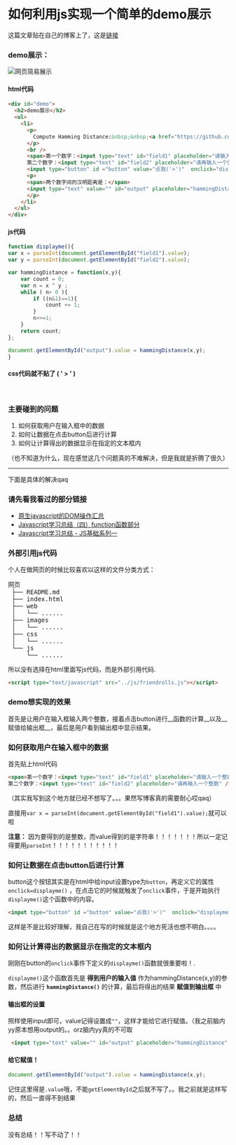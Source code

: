 如何利用js实现一个简单的demo展示
===

这篇文章贴在自己的博客上了，这是[链接](http://petnakanojo.com/2017/02/06/%E5%A6%82%E4%BD%95%E5%88%A9%E7%94%A8js%E5%AE%9E%E7%8E%B0%E4%B8%80%E4%B8%AA%E7%AE%80%E5%8D%95%E7%9A%84demo%E5%B1%95%E7%A4%BA/)


### demo展示： ###
<img src="http://ojvrmnpos.bkt.clouddn.com/Screenshot_20170206_222936.png" title="网页简易展示">

#### html代码 ####
```html
<div id="demo">
  <h2>demo展示</h2>
  <ul>
    <li>
      <p>
        Compute Hamming Distance:&nbsp;&nbsp;<a href="https://github.com/podiumdesu/js/blob/master/leetcode/461HammingDistance.js" target="_abc">源代码</a>
      </p>
      <br />
      <span>第一个数字：<input type="text" id="field1" placeholder="请输入一个整数" />
      第二个数字：<input type="text" id="field2" placeholder="请再输入一个整数" /></span>
      <input type="button" id ="button" value="点我('>')"  onclick="displayme()"/>
      <p>
      <span>两个数字间的汉明距离是：</span>
      <input type="text" value="" id="output" placeholder="hammingDistance" />
      </p>
    </li>
  </ul>
</div>
```

#### js代码  ####
```js
function displayme(){
var x = parseInt(document.getElementById("field1").value);
var y = parseInt(document.getElementById("field2").value);

var hammingDistance = function(x,y){
    var count = 0;
    var n = x ^ y ;
    while ( n> 0 ){
        if ((n&1)==1){
            count += 1;
        }
        n>>=1;
    }
    return count;
};

document.getElementById("output").value = hammingDistance(x,y);
}
```

#### css代码就不贴了 ( ' > ' )  ####

<br>

### 主要碰到的问题  ###

1. 如何获取用户在输入框中的数据
2. 如何让数据在点击button后进行计算
3. 如何让计算得出的数据显示在指定的文本框内

（也不知道为什么，现在感觉这几个问题真的不难解决，但是我就是折腾了很久）

****

下面是具体的解决qaq
### 请先看我看过的部分链接 ###
* [原生javascript的DOM操作汇总](http://harttle.com/2015/10/01/javascript-dom-api.html)
* [Javascript学习总结（四）function函数部分](http://harttle.com/2015/10/01/javascript-dom-api.html)
* [Javascript学习总结 - JS基础系列一](https://segmentfault.com/a/1190000004062965)

### 外部引用js代码 ###

个人在做网页的时候比较喜欢以这样的文件分类方式：
<pre>
网页
 ├── README.md
 ├── index.html
 ├── web
 │   └── ......
 ├── images
 │   └── ......
 ├── css
 │   └── ......
 └── js
     └── ......
</pre>
所以没有选择在html里面写js代码，而是外部引用代码.

```html
<script type="text/javascript" src="../js/friendrolls.js"></script>
```

### demo想实现的效果 ###
首先是让用户在输入框输入两个整数，接着点击button进行__函数的计算__以及__赋值给输出框__，最后是用户看到输出框中显示结果。


### 如何获取用户在输入框中的数据  ###
首先贴上html代码
```html
<span>第一个数字：<input type="text" id="field1" placeholder="请输入一个整数" />
第二个数字：<input type="text" id="field2" placeholder="请再输入一个整数" /></span>
```
（其实我写到这个地方就已经不想写了。。。果然写博客真的需要耐心哎qaq）

直接用`var x = parseInt(document.getElementById("field1").value);`就可以啦

__注意：__ 因为要得到的是整数，而value得到的是字符串！！！！！！！所以一定记得要用`parseInt`！！！！！！！！！！！


### 如何让数据在点击button后进行计算 ###

button这个按钮其实是在html中给input设置type为`button`，再定义它的属性`onclick=displayme()` ，在点击它的时候就触发了`onclick`事件，于是开始执行`displayme()`这个函数中的内容。

```html
<input type="button" id ="button" value="点我('>')"  onclick="displayme()"/>
```

这样是不是比较好理解，我自己在写的时候就是这个地方死活也想不明白。。。。

### 如何让计算得出的数据显示在指定的文本框内 ###
刚刚在button的`onclick`事件下定义的`displayme()`函数就很重要啦！.

`displayme()`这个函数首先是 __得到用户的输入值__ 作为hammingDistance(x,y)的参数，然后进行 __`hammingDistance()`__ 的计算，最后将得出的结果 __赋值到输出框__ 中


#### 输出框的设置 ####
照样使用input即可，value记得设置成`""`，这样才能给它进行赋值。（我之前脑内yy原本想用output的。。orz脑内yy真的不可取
```html
 <input type="text" value="" id="output" placeholder="hammingDistance" />
```

#### 给它赋值！ ####
```js
document.getElementById("output").value = hammingDistance(x,y);
```

记住这里得是`.value`哦，不能`getElementById`之后就不写了。。我之前就是这样写的，然后一直得不到结果

### 总结
没有总结！！写不动了！！
